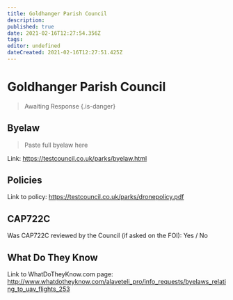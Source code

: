 ```yaml
---
title: Goldhanger Parish Council
description: 
published: true
date: 2021-02-16T12:27:54.356Z
tags: 
editor: undefined
dateCreated: 2021-02-16T12:27:51.425Z
---
```


# Goldhanger Parish Council
>  Awaiting Response
> {.is-danger}

## Byelaw
> Paste full byelaw here

Link:
https://testcouncil.co.uk/parks/byelaw.html

## Policies
Link to policy:
https://testcouncil.co.uk/parks/dronepolicy.pdf

## CAP722C

Was CAP722C reviewed by the Council (if asked on the FOI): Yes / No

## What Do They Know

Link to WhatDoTheyKnow.com page:
http://www.whatdotheyknow.com/alaveteli_pro/info_requests/byelaws_relating_to_uav_flights_253

